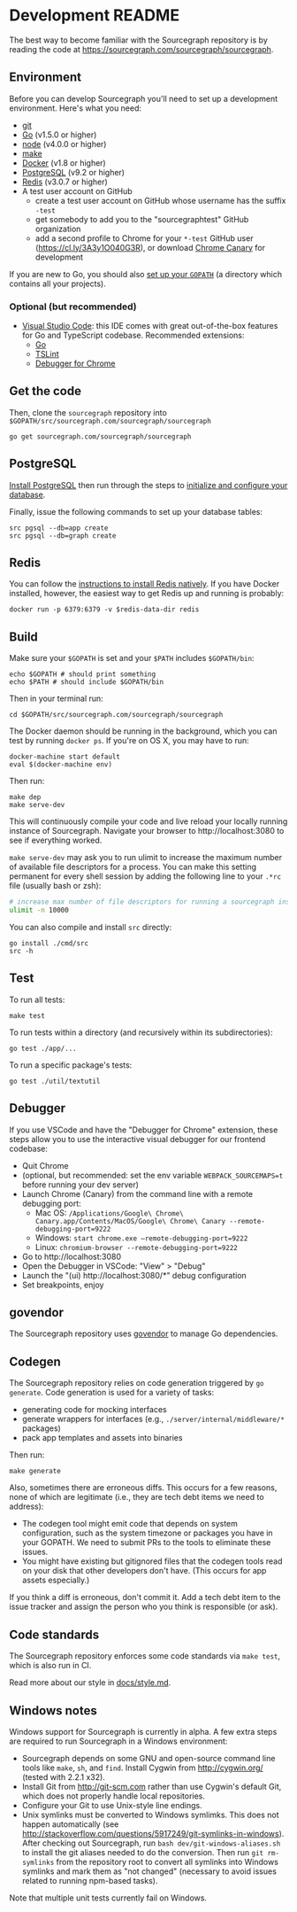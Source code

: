 # Development README

The best way to become familiar with the Sourcegraph repository is by
reading the code at https://sourcegraph.com/sourcegraph/sourcegraph.

## Environment

Before you can develop Sourcegraph you'll need to set up a
development environment. Here's what you need:

- [git](https://git-scm.com/book/en/v2/Getting-Started-Installing-Git)
- [Go](https://golang.org/doc/install) (v1.5.0 or higher)
- [node](https://nodejs.org/en/download/) (v4.0.0 or higher)
- [make](https://www.gnu.org/software/make/)
- [Docker](https://docs.docker.com/engine/installation/) (v1.8 or higher)
- [PostgreSQL](https://wiki.postgresql.org/wiki/Detailed_installation_guides) (v9.2 or higher)
- [Redis](http://redis.io/) (v3.0.7 or higher)
- A test user account on GitHub
  - create a test user account on GitHub whose username has the suffix `-test`
  - get somebody to add you to the "sourcegraphtest" GitHub organization
  - add a second profile to Chrome for your `*-test` GitHub user (https://cl.ly/3A3y1O040G3R),
  or download [Chrome Canary](https://www.google.com/chrome/browser/canary.html) for development

If you are new to Go, you should also [set up your `GOPATH`](https://golang.org/doc/code.html#GOPATH)
(a directory which contains all your projects).

### Optional (but recommended)

- [Visual Studio Code](https://code.visualstudio.com): this IDE comes with great out-of-the-box
  features for Go and TypeScript codebase. Recommended extensions:
  - [Go](https://marketplace.visualstudio.com/items?itemName=lukehoban.Go)
  - [TSLint](https://marketplace.visualstudio.com/items?itemName=eg2.tslint)
  - [Debugger for Chrome](https://marketplace.visualstudio.com/items?itemName=msjsdiag.debugger-for-chrome)

## Get the code

Then, clone the `sourcegraph` repository into `$GOPATH/src/sourcegraph.com/sourcegraph/sourcegraph`

```
go get sourcegraph.com/sourcegraph/sourcegraph
```

## PostgreSQL

[Install PostgreSQL](https://wiki.postgresql.org/wiki/Detailed_installation_guides) then run through the
steps to [initialize and configure your database](https://sourcegraph.com/github.com/sourcegraph/sourcegraph@master/-/blob/docs/storage.md).

Finally, issue the following commands to set up your database tables:

```
src pgsql --db=app create
src pgsql --db=graph create
```

## Redis

You can follow the [instructions to install Redis natively](http://redis.io/topics/quickstart). If you have Docker installed, however, the easiest way to get Redis up and running is probably:

```
docker run -p 6379:6379 -v $redis-data-dir redis
```

## Build

Make sure your `$GOPATH` is set and your `$PATH` includes `$GOPATH/bin`:

```
echo $GOPATH # should print something
echo $PATH # should include $GOPATH/bin
```

Then in your terminal run:

`cd $GOPATH/src/sourcegraph.com/sourcegraph/sourcegraph`

The Docker daemon should be running in the background, which you can test by
running `docker ps`. If you're on OS X, you may have to run:

```
docker-machine start default
eval $(docker-machine env)
```

Then run:

```
make dep
make serve-dev
```

This will continuously compile your code and live reload your locally running
instance of Sourcegraph. Navigate your browser to http://localhost:3080 to
see if everything worked.

`make serve-dev` may ask you to run ulimit to increase the maximum number
of available file descriptors for a process. You can make this setting
permanent for every shell session by adding the following line to your
`.*rc` file (usually bash or zsh):

```bash
# increase max number of file descriptors for running a sourcegraph instance.
ulimit -n 10000
```

You can also compile and install `src` directly:

```
go install ./cmd/src
src -h
```

## Test

To run all tests:

```
make test
```

To run tests within a directory (and recursively within its
subdirectories):

```
go test ./app/...
```

To run a specific package's tests:

```
go test ./util/textutil
```

## Debugger

If you use VSCode and have the "Debugger for Chrome" extension, these steps allow you to
use the interactive visual debugger for our frontend codebase:

- Quit Chrome
- (optional, but recommended: set the env variable `WEBPACK_SOURCEMAPS=t` before running your dev server)
- Launch Chrome (Canary) from the command line with a remote debugging port:
  - Mac OS: `/Applications/Google\ Chrome\ Canary.app/Contents/MacOS/Google\ Chrome\ Canary --remote-debugging-port=9222`
  - Windows: `start chrome.exe –remote-debugging-port=9222`
  - Linux: `chromium-browser --remote-debugging-port=9222`
- Go to http://localhost:3080
- Open the Debugger in VSCode: "View" > "Debug"
- Launch the "(ui) http://localhost:3080/*" debug configuration
- Set breakpoints, enjoy

## govendor

The Sourcegraph repository uses
[govendor](https://github.com/kardianos/govendor) to manage Go dependencies.

## Codegen

The Sourcegraph repository relies on code generation triggered by `go
generate`. Code generation is used for a variety of tasks:

* generating code for mocking interfaces
* generate wrappers for interfaces (e.g., `./server/internal/middleware/*` packages)
* pack app templates and assets into binaries

Then run:

```
make generate
```

Also, sometimes there are erroneous diffs. This occurs for a few
reasons, none of which are legitimate (i.e., they are tech debt items
we need to address):

* The codegen tool might emit code that depends on system configuration,
  such as the system timezone or packages you have in your GOPATH. We
  need to submit PRs to the tools to eliminate these issues.
* You might have existing but gitignored files that the codegen tools
  read on your disk that other developers don't have. (This occurs for
  app assets especially.)

If you think a diff is erroneous, don't commit it. Add a tech debt
item to the issue tracker and assign the person who you think is
responsible (or ask).

## Code standards

The Sourcegraph repository enforces some code standards via `make
test`, which is also run in CI.

Read more about our style in [docs/style.md](docs/style.md).

## Windows notes

Windows support for Sourcegraph is currently in alpha. A few extra
steps are required to run Sourcegraph in a Windows environment:

- Sourcegraph depends on some GNU and open-source command line tools
  like `make`, `sh`, and `find`. Install Cygwin from
  http://cygwin.org/ (tested with 2.2.1 x32).
- Install Git from http://git-scm.com rather than use Cygwin's
  default Git, which does not properly handle local repositories.
- Configure your Git to use Unix-style line endings.
- Unix symlinks must be converted to Windows symlimks. This does not
  happen automatically (see
  http://stackoverflow.com/questions/5917249/git-symlinks-in-windows).
  After checking out Sourcegraph, run `bash
  dev/git-windows-aliases.sh` to install the git aliases needed to do
  the conversion. Then run `git rm-symlinks` from the repository root
  to convert all symlinks into Windows symlinks and mark them as "not
  changed" (necessary to avoid issues related to running npm-based
  tasks).

Note that multiple unit tests currently fail on Windows.
